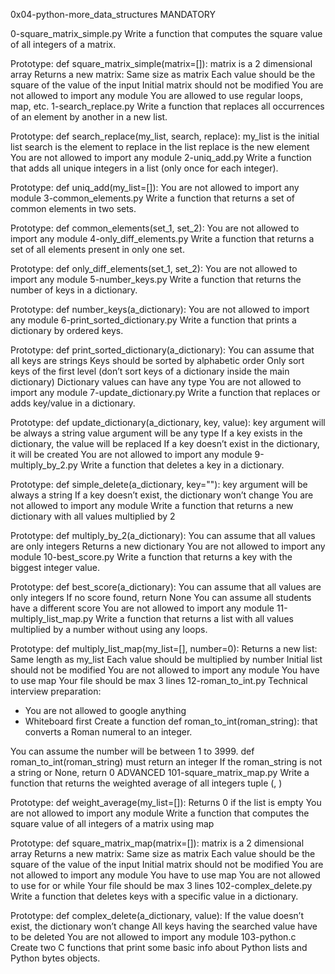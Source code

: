 0x04-python-more_data_structures MANDATORY

0-square_matrix_simple.py Write a function that computes the square value of all integers of a matrix.

Prototype: def square_matrix_simple(matrix=[]): matrix is a 2 dimensional array Returns a new matrix: Same size as matrix Each value should be the square of the value of the input Initial matrix should not be modified You are not allowed to import any module You are allowed to use regular loops, map, etc. 1-search_replace.py Write a function that replaces all occurrences of an element by another in a new list.

Prototype: def search_replace(my_list, search, replace): my_list is the initial list search is the element to replace in the list replace is the new element You are not allowed to import any module 2-uniq_add.py Write a function that adds all unique integers in a list (only once for each integer).

Prototype: def uniq_add(my_list=[]): You are not allowed to import any module 3-common_elements.py Write a function that returns a set of common elements in two sets.

Prototype: def common_elements(set_1, set_2): You are not allowed to import any module 4-only_diff_elements.py Write a function that returns a set of all elements present in only one set.

Prototype: def only_diff_elements(set_1, set_2): You are not allowed to import any module 5-number_keys.py Write a function that returns the number of keys in a dictionary.

Prototype: def number_keys(a_dictionary): You are not allowed to import any module 6-print_sorted_dictionary.py Write a function that prints a dictionary by ordered keys.

Prototype: def print_sorted_dictionary(a_dictionary): You can assume that all keys are strings Keys should be sorted by alphabetic order Only sort keys of the first level (don’t sort keys of a dictionary inside the main dictionary) Dictionary values can have any type You are not allowed to import any module 7-update_dictionary.py Write a function that replaces or adds key/value in a dictionary.

Prototype: def update_dictionary(a_dictionary, key, value): key argument will be always a string value argument will be any type If a key exists in the dictionary, the value will be replaced If a key doesn’t exist in the dictionary, it will be created You are not allowed to import any module 9-multiply_by_2.py Write a function that deletes a key in a dictionary.

Prototype: def simple_delete(a_dictionary, key=""): key argument will be always a string If a key doesn’t exist, the dictionary won’t change You are not allowed to import any module Write a function that returns a new dictionary with all values multiplied by 2

Prototype: def multiply_by_2(a_dictionary): You can assume that all values are only integers Returns a new dictionary You are not allowed to import any module 10-best_score.py Write a function that returns a key with the biggest integer value.

Prototype: def best_score(a_dictionary): You can assume that all values are only integers If no score found, return None You can assume all students have a different score You are not allowed to import any module 11-multiply_list_map.py Write a function that returns a list with all values multiplied by a number without using any loops.

Prototype: def multiply_list_map(my_list=[], number=0): Returns a new list: Same length as my_list Each value should be multiplied by number Initial list should not be modified You are not allowed to import any module You have to use map Your file should be max 3 lines 12-roman_to_int.py Technical interview preparation:

- You are not allowed to google anything
- Whiteboard first 
Create a function def roman_to_int(roman_string): that converts a Roman numeral to an integer.

You can assume the number will be between 1 to 3999. def roman_to_int(roman_string) must return an integer If the roman_string is not a string or None, return 0 ADVANCED 101-square_matrix_map.py Write a function that returns the weighted average of all integers tuple (, )

Prototype: def weight_average(my_list=[]): Returns 0 if the list is empty You are not allowed to import any module Write a function that computes the square value of all integers of a matrix using map

Prototype: def square_matrix_map(matrix=[]): matrix is a 2 dimensional array Returns a new matrix: Same size as matrix Each value should be the square of the value of the input Initial matrix should not be modified You are not allowed to import any module You have to use map You are not allowed to use for or while Your file should be max 3 lines 102-complex_delete.py Write a function that deletes keys with a specific value in a dictionary.

Prototype: def complex_delete(a_dictionary, value): If the value doesn’t exist, the dictionary won’t change All keys having the searched value have to be deleted You are not allowed to import any module 103-python.c Create two C functions that print some basic info about Python lists and Python bytes objects.
